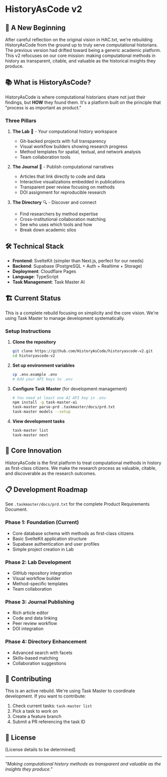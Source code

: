 # HistoryAsCode v2

## 🚀 A New Beginning

After careful reflection on the original vision in HAC.txt, we're rebuilding HistoryAsCode from the ground up to truly serve computational historians. The previous version had drifted toward being a generic academic platform. This v2 refocuses on our core mission: making computational methods in history as transparent, citable, and valuable as the historical insights they produce.

## 📚 What is HistoryAsCode?

HistoryAsCode is where computational historians share not just their findings, but **HOW** they found them. It's a platform built on the principle that "process is as important as product."

### Three Pillars

1. **The Lab** 🔬 - Your computational history workspace
   - Git-backed projects with full transparency
   - Visual workflow builders showing research progress
   - Method templates for spatial, textual, and network analysis
   - Team collaboration tools

2. **The Journal** 📖 - Publish computational narratives
   - Articles that link directly to code and data
   - Interactive visualizations embedded in publications
   - Transparent peer review focusing on methods
   - DOI assignment for reproducible research

3. **The Directory** 🔍 - Discover and connect
   - Find researchers by method expertise
   - Cross-institutional collaboration matching
   - See who uses which tools and how
   - Break down academic silos

## 🛠️ Technical Stack

- **Frontend**: SvelteKit (simpler than Next.js, perfect for our needs)
- **Backend**: Supabase (PostgreSQL + Auth + Realtime + Storage)
- **Deployment**: Cloudflare Pages
- **Language**: TypeScript
- **Task Management**: Task Master AI

## 🏗️ Current Status

This is a complete rebuild focusing on simplicity and the core vision. We're using Task Master to manage development systematically.

### Setup Instructions

1. **Clone the repository**
   ```bash
   git clone https://github.com/HistoryAsCode/historyascode-v2.git
   cd historyascode-v2
   ```

2. **Set up environment variables**
   ```bash
   cp .env.example .env
   # Add your API keys to .env
   ```

3. **Configure Task Master** (for development management)
   ```bash
   # You need at least one AI API key in .env
   npm install -g task-master-ai
   task-master parse-prd .taskmaster/docs/prd.txt
   task-master models --setup
   ```

4. **View development tasks**
   ```bash
   task-master list
   task-master next
   ```

## 🎯 Core Innovation

HistoryAsCode is the first platform to treat computational methods in history as first-class citizens. We make the research process as valuable, citable, and discoverable as the research outcomes.

## 📋 Development Roadmap

See `.taskmaster/docs/prd.txt` for the complete Product Requirements Document.

### Phase 1: Foundation (Current)
- Core database schema with methods as first-class citizens
- Basic SvelteKit application structure  
- Supabase authentication and user profiles
- Simple project creation in Lab

### Phase 2: Lab Development
- GitHub repository integration
- Visual workflow builder
- Method-specific templates
- Team collaboration

### Phase 3: Journal Publishing
- Rich article editor
- Code and data linking
- Peer review workflow
- DOI integration

### Phase 4: Directory Enhancement
- Advanced search with facets
- Skills-based matching
- Collaboration suggestions

## 🤝 Contributing

This is an active rebuild. We're using Task Master to coordinate development. If you want to contribute:

1. Check current tasks: `task-master list`
2. Pick a task to work on
3. Create a feature branch
4. Submit a PR referencing the task ID

## 📄 License

[License details to be determined]

---

*"Making computational history methods as transparent and valuable as the insights they produce."*